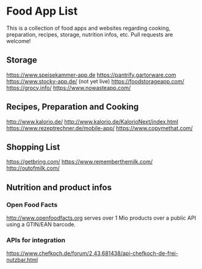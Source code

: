 # Food App List

This is a collection of food apps and websites regarding cooking, preparation, recipes, storage, nutrition infos, etc.
Pull requests are welcome!

## Storage

https://www.speisekammer-app.de
https://pantrify.gartorware.com
https://www.stocky-app.de/ (not yet live)
https://foodstorageapp.com/
https://grocy.info/
https://www.nowasteapp.com/



## Recipes, Preparation and Cooking

http://www.kalorio.de/
http://www.kalorio.de/KalorioNext/index.html
https://www.rezeptrechner.de/mobile-app/
https://www.copymethat.com/

## Shopping List

https://getbring.com/
https://www.rememberthemilk.com/
http://outofmilk.com/



## Nutrition and product infos

### Open Food Facts

http://www.openfoodfacts.org serves over 1 Mio products over a public API using a GTIN/EAN barcode.

### APIs for integration

https://www.chefkoch.de/forum/2,43,681438/api-chefkoch-de-frei-nutzbar.html

